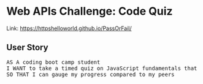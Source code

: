# Web APIs Challenge: Code Quiz

Link: https://httpshelloworld.github.io/PassOrFail/

## User Story

<pre>
AS A coding boot camp student
I WANT to take a timed quiz on JavaScript fundamentals that stores high scores
SO THAT I can gauge my progress compared to my peers
</pre>

